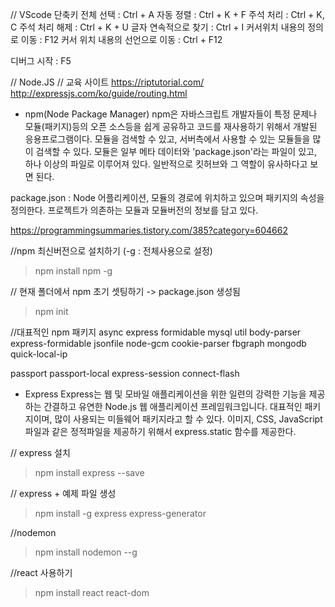 // VScode 단축키
전체 선택 : Ctrl + A
자동 정렬 : Ctrl + K + F
주석 처리 : Ctrl + K, C 
주석 처리 해제 : Ctrl + K + U 
글자 연속적으로 찾기 : Ctrl + I
커서위치 내용의 정의로 이동 : F12 
커서 위치 내용의 선언으로 이동 : Ctrl + F12

디버그 시작 : F5 


// Node.JS 
// 교육 사이트
https://riptutorial.com/
http://expressjs.com/ko/guide/routing.html

- npm(Node Package Manager)
npm은 자바스크립트 개발자들이 특정 문제나 모듈(패키지)등의 오픈 소스등을 쉽게 
공유하고 코드를 재사용하기 위해서 개발된 응용프로그램이다. 모듈을 검색할 수 있고, 
서버측에서 사용할 수 있는 모듈들을 많이 검색할 수 있다. 모듈은 일부 메타 데이터와 
'package.json'라는 파일이 있고, 하나 이상의 파일로 이루어져 있다.
일반적으로 킷허브와 그 역할이 유사하다고 보면 된다. 

package.json : Node 어플리케이션, 모듈의 경로에 위치하고 있으며 패키지의 속성을 정의한다.
프로젝트가 의존하는 모듈과 모듈버전의 정보를 담고 있다. 

https://programmingsummaries.tistory.com/385?category=604662

//npm 최신버전으로 설치하기 (-g : 전체사용으로 설정)
>npm install npm -g

// 현재 폴더에서 npm 초기 셋팅하기 -> package.json 생성됨
>npm init


//대표적인 npm 패키지
async
express
formidable
mysql
util
body-parser
express-formidable
jsonfile
node-gcm
cookie-parser
fbgraph
mongodb
quick-local-ip

passport
passport-local
express-session
connect-flash


- Express
Express는 웹 및 모바일 애플리케이션을 위한 일련의 강력한 기능을 제공하는 간결하고 유연한 Node.js 웹 애플리케이션 프레임워크입니다. 대표적인 패키지이며, 많이 사용되는 미들웨어 패키지라고 할 수 있다. 이미지, CSS, JavaScript 파일과 같은 정적파일을 제공하기 위해서 express.static 함수를 제공한다. 

// express 설치
>npm install express --save

// express + 예제 파일 생성
>npm install -g express express-generator

//nodemon
>npm install nodemon --g

//react 사용하기
>npm install react react-dom